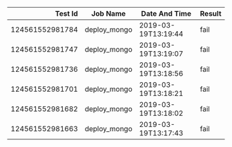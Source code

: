 |    Test Id    |  Job Name  |   Date And Time   |Result |
|--------------:|------------|-------------------|-------|
|124561552981784|deploy_mongo|2019-03-19T13:19:44|fail   |
|124561552981747|deploy_mongo|2019-03-19T13:19:07|fail   |
|124561552981736|deploy_mongo|2019-03-19T13:18:56|fail   |
|124561552981701|deploy_mongo|2019-03-19T13:18:21|fail   |
|124561552981682|deploy_mongo|2019-03-19T13:18:02|fail   |
|124561552981663|deploy_mongo|2019-03-19T13:17:43|fail   |
